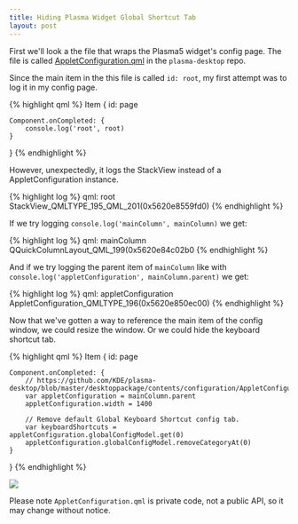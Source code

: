 ```yaml
---
title: Hiding Plasma Widget Global Shortcut Tab
layout: post
---
```


First we'll look a the file that wraps the Plasma5 widget's config page. The file is called [AppletConfiguration.qml](https://github.com/KDE/plasma-desktop/blob/master/desktoppackage/contents/configuration/AppletConfiguration.qml) in the `plasma-desktop` repo.

Since the main item in the this file is called `id: root`, my first attempt was to log it in my config page.

{% highlight qml %}
Item {
	id: page

	Component.onCompleted: {
		console.log('root', root)
	}
}
{% endhighlight %}

However, unexpectedly, it logs the StackView instead of a AppletConfiguration instance.

{% highlight log %}
qml: root StackView_QMLTYPE_195_QML_201(0x5620e8559fd0)
{% endhighlight %}

If we try logging `console.log('mainColumn', mainColumn)` we get:

{% highlight log %}
qml: mainColumn QQuickColumnLayout_QML_199(0x5620e84c02b0
{% endhighlight %}

And if we try logging the parent item of `mainColumn` like with `console.log('appletConfiguration', mainColumn.parent)` we get:

{% highlight log %}
qml: appletConfiguration AppletConfiguration_QMLTYPE_196(0x5620e850ec00)
{% endhighlight %}

Now that we've gotten a way to reference the main item of the config window, we could resize the window. Or we could hide the keyboard shortcut tab.

{% highlight qml %}
Item {
	id: page

	Component.onCompleted: {
		// https://github.com/KDE/plasma-desktop/blob/master/desktoppackage/contents/configuration/AppletConfiguration.qml
		var appletConfiguration = mainColumn.parent
		appletConfiguration.width = 1400

		// Remove default Global Keyboard Shortcut config tab.
		var keyboardShortcuts = appletConfiguration.globalConfigModel.get(0)
		appletConfiguration.globalConfigModel.removeCategoryAt(0)
	}
}
{% endhighlight %}

![](https://i.imgur.com/SH26uO2.png)

Please note `AppletConfiguration.qml` is private code, not a public API, so it may change without notice.
